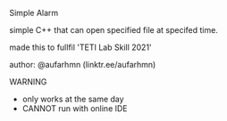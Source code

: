 Simple Alarm

simple C++ that can open specified file at specifed time.

made this to fullfil 'TETI Lab Skill 2021'

author: @aufarhmn (linktr.ee/aufarhmn)

WARNING
- only works at the same day
- CANNOT run with online IDE